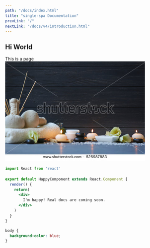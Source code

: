 ```yaml
---
path: "/docs/index.html"
title: "single-spa Documentation"
prevLink: "/"
nextLink: "/docs/v4/introduction.html"
---
```


## Hi World
This is a page
![A Beautiful SPA](./stock-spa.jpg)

```jsx
import React from 'react'

export default HappyComponent extends React.Component {
  render() {
    return(
      <div>
        I'm happy! Real docs are coming soon.
      </div>
    )
  }
}
```

```css
body {
  background-color: blue;
}
```